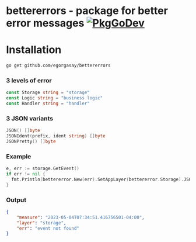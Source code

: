 # bettererrors - package for better error messages [![PkgGoDev](https://pkg.go.dev/badge/golang.org/x/mod)](https://pkg.go.dev/golang.org/x/mod)

# Installation
```bash
go get github.com/egorgasay/bettererrors
```

### 3 levels of error
```go
const Storage string = "storage"
const Logic string = "business logic"
const Handler string = "handler"
```

### 3 JSON variants
```go
JSON() []byte
JSONIdent(prefix, ident string) []byte
JSONPretty() []byte
```

### Example
```go
e, err := storage.GetEvent()
if err != nil {
  fmt.Println(bettererror.New(err).SetAppLayer(bettererror.Storage).JSONPretty())
}
```

### Output
```json
{
    "measure": "2023-05-04T07:34:51.416756501-04:00",
    "layer": "storage",
    "err": "event not found"
}
```
